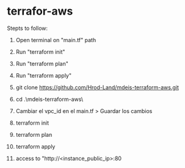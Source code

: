 # terrafor-aws
Stepts to follow:
1. Open terminal on "main.tf" path
2. Run "terraform init"
3. Run "terraform plan"
4. Run "terraform apply"


1.  git clone https://github.com/Hrod-Land/mdeis-terraform-aws.git
2.  cd .\mdeis-terraform-aws\
3.  Cambiar el vpc_id en el main.tf > Guardar los cambios
4.  terraform init
5.  terraform plan
6.  terraform apply
7.  access to "http://<instance_public_ip>:80
